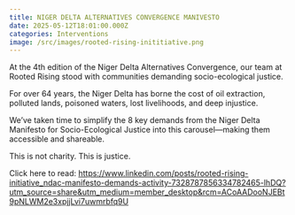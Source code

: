 ```yaml
---
title: NIGER DELTA ALTERNATIVES CONVERGENCE MANIVESTO
date: 2025-05-12T18:01:00.000Z
categories: Interventions
image: /src/images/rooted-rising-inititiative.png
---
```

At the 4th edition of the Niger Delta Alternatives Convergence, our team at Rooted Rising stood with communities demanding socio-ecological justice.

For over 64 years, the Niger Delta has borne the cost of oil extraction, polluted lands, poisoned waters, lost livelihoods, and deep injustice.

We’ve taken time to simplify the 8 key demands from the Niger Delta Manifesto for Socio-Ecological Justice into this carousel—making them accessible and shareable.

This is not charity. This is justice.

Click here to read: https://www.linkedin.com/posts/rooted-rising-initiative_ndac-manifesto-demands-activity-7328787856334782465-lhDQ?utm_source=share&utm_medium=member_desktop&rcm=ACoAADooNJEBt9pNLWM2e3xpjjLvi7uwmrbfq9U
